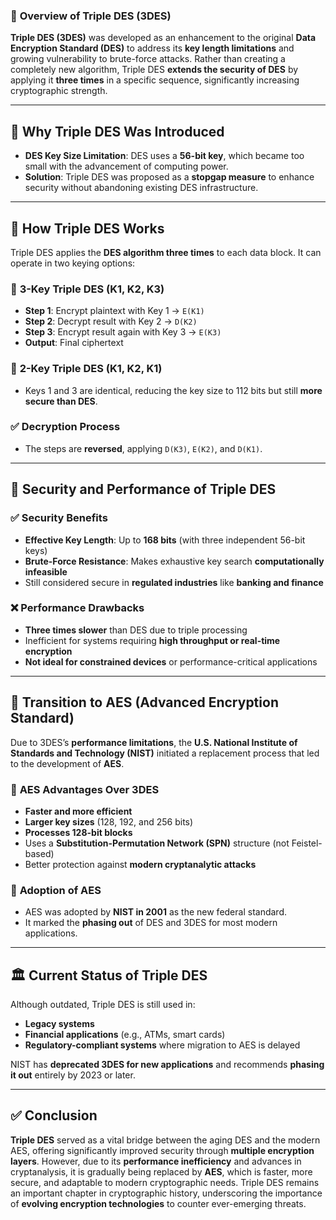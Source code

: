 ### 📌 **Overview of Triple DES (3DES)**

**Triple DES (3DES)** was developed as an enhancement to the original **Data Encryption Standard (DES)** to address its **key length limitations** and growing vulnerability to brute-force attacks. Rather than creating a completely new algorithm, Triple DES **extends the security of DES** by applying it **three times** in a specific sequence, significantly increasing cryptographic strength.

---

## 🔐 **Why Triple DES Was Introduced**

* **DES Key Size Limitation**: DES uses a **56-bit key**, which became too small with the advancement of computing power.
* **Solution**: Triple DES was proposed as a **stopgap measure** to enhance security without abandoning existing DES infrastructure.

---

## 🔁 **How Triple DES Works**

Triple DES applies the **DES algorithm three times** to each data block. It can operate in two keying options:

### 🔸 **3-Key Triple DES (K1, K2, K3)**

* **Step 1**: Encrypt plaintext with Key 1 → `E(K1)`
* **Step 2**: Decrypt result with Key 2 → `D(K2)`
* **Step 3**: Encrypt result again with Key 3 → `E(K3)`
* **Output**: Final ciphertext

### 🔸 **2-Key Triple DES (K1, K2, K1)**

* Keys 1 and 3 are identical, reducing the key size to 112 bits but still **more secure than DES**.

### ✅ **Decryption Process**

* The steps are **reversed**, applying `D(K3)`, `E(K2)`, and `D(K1)`.

---

## 🔐 **Security and Performance of Triple DES**

### ✅ **Security Benefits**

* **Effective Key Length**: Up to **168 bits** (with three independent 56-bit keys)
* **Brute-Force Resistance**: Makes exhaustive key search **computationally infeasible**
* Still considered secure in **regulated industries** like **banking and finance**

### ❌ **Performance Drawbacks**

* **Three times slower** than DES due to triple processing
* Inefficient for systems requiring **high throughput or real-time encryption**
* **Not ideal for constrained devices** or performance-critical applications

---

## 🔄 **Transition to AES (Advanced Encryption Standard)**

Due to 3DES’s **performance limitations**, the **U.S. National Institute of Standards and Technology (NIST)** initiated a replacement process that led to the development of **AES**.

### 🔸 **AES Advantages Over 3DES**

* **Faster and more efficient**
* **Larger key sizes** (128, 192, and 256 bits)
* **Processes 128-bit blocks**
* Uses a **Substitution-Permutation Network (SPN)** structure (not Feistel-based)
* Better protection against **modern cryptanalytic attacks**

### 📅 **Adoption of AES**

* AES was adopted by **NIST in 2001** as the new federal standard.
* It marked the **phasing out** of DES and 3DES for most modern applications.

---

## 🏛️ **Current Status of Triple DES**

Although outdated, Triple DES is still used in:

* **Legacy systems**
* **Financial applications** (e.g., ATMs, smart cards)
* **Regulatory-compliant systems** where migration to AES is delayed

NIST has **deprecated 3DES for new applications** and recommends **phasing it out** entirely by 2023 or later.

---

## ✅ **Conclusion**

**Triple DES** served as a vital bridge between the aging DES and the modern AES, offering significantly improved security through **multiple encryption layers**. However, due to its **performance inefficiency** and advances in cryptanalysis, it is gradually being replaced by **AES**, which is faster, more secure, and adaptable to modern cryptographic needs. Triple DES remains an important chapter in cryptographic history, underscoring the importance of **evolving encryption technologies** to counter ever-emerging threats.
